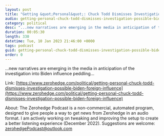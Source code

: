 ```yaml
---
layout: post
title: "Getting &quot;Personal&quot;: Chuck Todd Dismisses Investigation Into Possible Biden Foreign Influence-Peddling"
audio: getting-personal-chuck-todd-dismisses-investigation-possible-biden-foreign-influence-0
category: political
desc: "...new narratives are emerging in the media in anticipation of the investigation into Biden influence peddling..."
duration: 00:05:30
length: 330
datetime: Tue, 10 Jan 2023 21:46:00 +0000
tags: podcast
guid: getting-personal-chuck-todd-dismisses-investigation-possible-biden-foreign-influence-0
order: 0
---
```

...new narratives are emerging in the media in anticipation of the investigation into Biden influence peddling...

Link: [https://www.zerohedge.com/political/getting-personal-chuck-todd-dismisses-investigation-possible-biden-foreign-influence](https://www.zerohedge.com/political/getting-personal-chuck-todd-dismisses-investigation-possible-biden-foreign-influence)

About: The Zerohedge Podcast is a non-commercial, automated program, designed to give people a way to get news from Zerohedge in an audio format.  I am actively working on tweaking and improving the setup to create a better listening experience (December 2022).  Suggestions are welcome: [zerohedgePodcast@outlook.com](mailto:zerohedgePodcast@outlook.com)